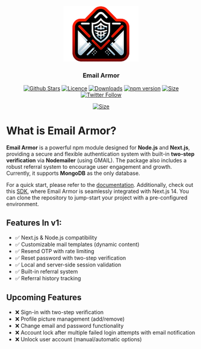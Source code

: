 <p align="center">
  <a href="https://github.com/Capta1nRaj/email-armor" target="_blank"><img width="200px" src="https://github.com/Capta1nRaj/email-armor/blob/main/email-armor.png?raw=true" /></a>
  <h3 align="center">Email Armor</h3>
</p>

<div align="center">

[![Github Stars](https://img.shields.io/github/stars/Capta1nRaj/email-armor)](https://github.com/Capta1nRaj/email-armor/stargazers)
[![Licence](https://img.shields.io/github/license/Capta1nRaj/email-armor)](https://github.com/Capta1nRaj/email-armor/blob/main/LICENSE)
[![Downloads](https://img.shields.io/npm/dm/email-armor)](https://www.npmtrends.com/email-armor)
[![npm version](https://img.shields.io/npm/v/email-armor.svg)](https://www.npmjs.com/package/email-armor)
[![Size](https://img.shields.io/bundlephobia/min/email-armor/1.0.0)]([CODE_OF_CONDUCT.md](https://bundlephobia.com/package/email-armor@1.0.0))
[![Twitter Follow](https://img.shields.io/twitter/follow/capta1ncodes?style=social)](https://twitter.com/capta1ncodes)

</div>

<p align="center">
   <a href="https://www.npmjs.com/package/email-armor">
      <img src="https://nodei.co/npm/email-armor.png" alt="Size" />
   </a>
</p>

# What is Email Armor?

**Email Armor** is a powerful npm module designed for **Node.js** and **Next.js**, providing a secure and flexible authentication system with built-in **two-step verification** via **Nodemailer** (using GMAIL). The package also includes a robust referral system to encourage user engagement and growth. Currently, it supports **MongoDB** as the only database.

For a quick start, please refer to the [documentation](https://email-armor-docs.vercel.app/docs). Additionally, check out this [SDK](https://github.com/Capta1nRaj/email-armor-demo/tree/v1.0.0), where Email Armor is seamlessly integrated with Next.js 14. You can clone the repository to jump-start your project with a pre-configured environment.

## Features In v1:

- ✅ Next.js & Node.js compatibility
- ✅ Customizable mail templates (dynamic content)
- ✅ Resend OTP with rate limiting
- ✅ Reset password with two-step verification
- ✅ Local and server-side session validation
- ✅ Built-in referral system
- ✅ Referral history tracking

## Upcoming Features

- ❌ Sign-in with two-step verification
- ❌ Profile picture management (add/remove)
- ❌ Change email and password functionality
- ❌ Account lock after multiple failed login attempts with email notification
- ❌ Unlock user account (manual/automatic options)